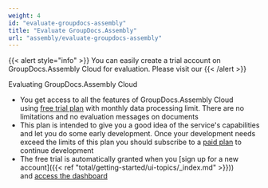 ```yaml
---
weight: 4
id: "evaluate-groupdocs-assembly"
title: "Evaluate GroupDocs.Assembly"
url: "assembly/evaluate-groupdocs-assembly"
---
```


{{< alert style="info" >}}
You can easily create a trial account on GroupDocs.Assembly Cloud for evaluation. Please visit our 
{{< /alert >}}

Evaluating GroupDocs.Assembly Cloud

* You get access to all the features of GroupDocs.Assembly Cloud using [free trial plan](https://purchase.groupdocs.cloud/trial) with monthly data processing limit. There are no limitations and no evaluation messages on documents
* This plan is intended to give you a good idea of the service's capabilities and let you do some early development. Once your development needs exceed the limits of this plan you should subscribe to a [paid plan](https://purchase.groupdocs.cloud/pricing) to continue development
* The free trial is automatically granted when you [sign up for a new account]({{< ref "total/getting-started/ui-topics/_index.md" >}})) and [access the dashboard](https://dashboard.groupdocs.cloud/)